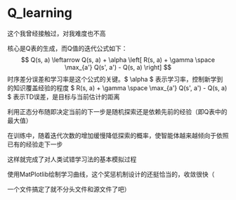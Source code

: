 # Q_learning

这个我曾经接触过，对我难度也不高

核心是Q表的生成，而Q值的迭代公式如下：
$$
Q(s, a) \leftarrow Q(s, a) + \alpha \left[ R(s, a) + \gamma \space \max_{a'} Q(s', a') - Q(s, a) \right]
$$
时序差分误差和学习率是这个公式的关键。$ \alpha $ 表示学习率，控制新学到的知识覆盖经验的程度
$ R(s, a) + \gamma \space \max_{a'} Q(s', a') - Q(s, a) $
表示TD误差，是目标与当前估计的距离

利用正态分布随即决定当前的下一步是随机探索还是依赖先前的经验（即Q表中的最大值）

在训练中，随着迭代次数的增加缓慢降低探索的概率，使智能体越来越倾向于依照已有的经验走下一步

这样就完成了对人类试错学习法的基本模拟过程

使用MatPlotlib绘制学习曲线，这个奖惩机制设计的还挺恰当的，收敛很快（

一个文件搞定了就不分头文件和源文件了吧）

